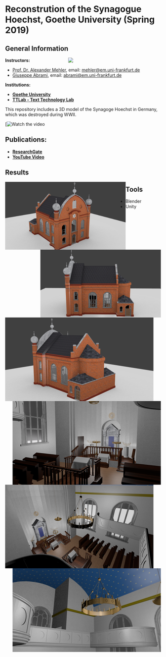 # Reconstrution of the Synagogue Hoechst, Goethe University (Spring 2019)

## General Information
<img align="right" width="300" height="" src="https://upload.wikimedia.org/wikipedia/commons/1/1e/Logo-Goethe-University-Frankfurt-am-Main.svg">

**Instructors:**
* [Prof. Dr. Alexander Mehler](https://www.texttechnologylab.org/team/alexander-mehler/), email: mehler@em.uni-frankfurt.de
* [Giuseppe Abrami](https://www.texttechnologylab.org/team/giuseppe-abrami/), email: abrami@em.uni-frankfurt.de

**Institutions:**
  * **[Goethe University](http://www.informatik.uni-frankfurt.de/index.php/en/)**
  * **[TTLab - Text Technology Lab](https://www.texttechnologylab.org/)**
  

This repository includes a 3D model of the Synagoge Hoechst in Germany, which was destroyed during WWII.

[![Watch the video](https://www.youtube.com/watch?v=D5pH_EUDmik)

## Publications: ##
  * **[ResearchGate](https://www.researchgate.net/publication/344830141_Rekonstruktion_der_Synagoge_Hochst)**
  * **[YouTube Video](https://www.youtube.com/watch?v=D5pH_EUDmik)**

## Results ##

<img align="left" width="390" height="" src="Images%20of%20the%20reconstruction/Exterior/Exterior%202.png">
<img align="right" width="390" height="" src="Images%20of%20the%20reconstruction/Exterior/Exterior%204.png">

<img align="left" width="480" height="" src="Images%20of%20the%20reconstruction/Exterior/Exterior%205.png">
<img align="right" width="480" height="" src="Images%20of%20the%20reconstruction/Interior/Interior%201.png">

<img align="left" width="480" height="" src="Images%20of%20the%20reconstruction/Interior/Interior%202.png">
<img align="right" width="480" height="" src="Images%20of%20the%20reconstruction/Interior/Interior%203.png">

## Tools ## 
* Blender
* Unity
